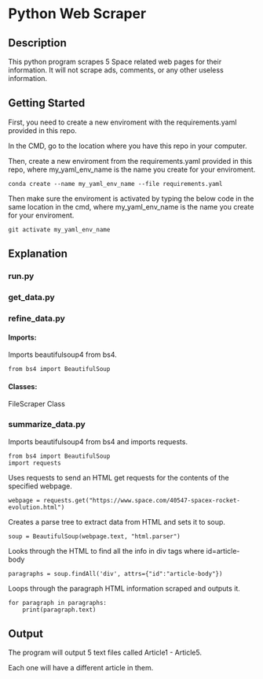 # Python Web Scraper
## Description
This python program scrapes 5 Space related web pages for their information. It will not scrape ads, comments, or any other useless information.

## Getting Started
First, you need to create a new enviroment with the requirements.yaml provided in this repo.

In the CMD, go to the location where you have this repo in your computer.

Then, create a new enviroment from the requirements.yaml provided in this repo, where my_yaml_env_name is the name you create for your enviroment.
```
conda create --name my_yaml_env_name --file requirements.yaml
```
Then make sure the enviroment is activated by typing the below code in the same location in the cmd, where my_yaml_env_name is the name you create for your enviroment.
```
git activate my_yaml_env_name
```

## Explanation
### run.py




### get_data.py



### refine_data.py

#### Imports:
Imports beautifulsoup4 from bs4.
```
from bs4 import BeautifulSoup
```

#### Classes:
FileScraper Class

### summarize_data.py


Imports beautifulsoup4 from bs4 and imports requests.
```
from bs4 import BeautifulSoup
import requests
```
Uses requests to send an HTML get requests for the contents of the specified webpage.
```
webpage = requests.get("https://www.space.com/40547-spacex-rocket-evolution.html")
```
Creates a parse tree to extract data from HTML and sets it to soup.
```
soup = BeautifulSoup(webpage.text, "html.parser")
```
Looks through the HTML to find all the info in div tags where id=article-body
```
paragraphs = soup.findAll('div', attrs={"id":"article-body"})
```

Loops through the paragraph HTML information scraped and outputs it.
```
for paragraph in paragraphs:
    print(paragraph.text)
```

## Output
The program will output 5 text files called Article1 - Article5.

Each one will have a different article in them.
